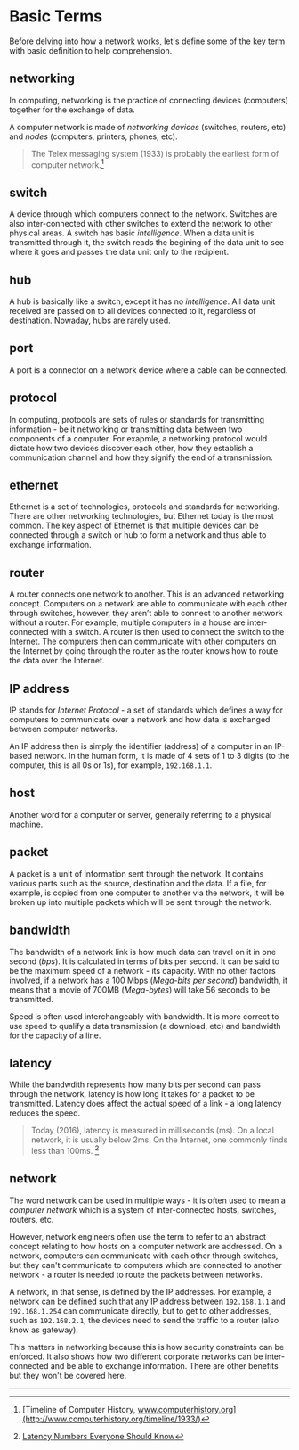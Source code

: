Basic Terms
====================================

Before delving into how a network works, let's define some of the key term with
basic definition to help comprehension.

## networking
In computing, networking is the practice of connecting devices (computers)
together for the exchange of data.

A computer network is made of *networking devices* (switches, routers, etc)
and *nodes* (computers, printers, phones, etc).

> The Telex messaging system (1933) is probably the earliest form of computer 
> network.[^1]

## switch
A device through which computers connect to the network. Switches are also 
inter-connected with other switches to extend the network to other physical 
areas. A switch has basic *intelligence*. When a data unit is transmitted 
through it, the switch reads the begining of the data unit to see where it 
goes and passes the data unit only to the recipient.

## hub
A hub is basically like a switch, except it has no *intelligence*. All data unit
received are passed on to all devices connected to it, regardless of destination.
Nowaday, hubs are rarely used.

## port
A port is a connector on a network device where a cable can be connected.

## protocol
In computing, protocols are sets of rules or standards for transmitting 
information - be it networking or transmitting data between two components of 
a computer. For exapmle, a networking protocol would dictate how two devices
discover each other, how they establish a communication channel and how they
signify the end of a transmission.

## ethernet
Ethernet is a set of technologies, protocols and standards for networking. There
are other networking technologies, but Ethernet today is the most common. The 
key aspect of Ethernet is that multiple devices can be connected through a
switch or hub to form a network and thus able to exchange information.

## router
A router connects one network to another. This is an advanced networking concept. 
Computers on a network are able to communicate with each other through switches, 
however, they aren’t able to connect to another network without a router. For 
example, multiple computers in a house are inter-connected with a switch. A 
router is then used to connect the switch to the Internet. The computers then 
can communicate with other computers on the Internet by going through the router 
as the router knows how to route the data over the Internet.

## IP address
IP stands for *Internet Protocol* - a set of standards which defines a way for 
computers to communicate over a network and how data is exchanged between 
computer networks.

An IP address then is simply the identifier (address) of a computer in an 
IP-based network. In the human form, it is made of 4 sets of 1 to 3 digits (to
the computer, this is all 0s or 1s), for example, `192.168.1.1`.

## host
Another word for a computer or server, generally referring to a physical machine.

## packet
A packet is a unit of information sent through the network. It contains various
parts such as the source, destination and the data. If a file, for example, is
copied from one computer to another via the network, it will be broken up into
multiple packets which will be sent through the network.

## bandwidth
The bandwidth of a network link is how much data can travel on it in one second
(*bps*). It is calculated in terms of bits per second. It can be said to be the 
maximum speed of a network - its capacity. With no other factors involved, if a 
network has a 100 Mbps (*Mega-bits per second*) bandwidth, it means that a movie
of 700MB (*Mega-bytes*) will take 56 seconds to be transmitted.

Speed is often used interchangeably with bandwidth. It is more correct to use 
speed to qualify a data transmission (a download, etc) and bandwidth for the
capacity of a line.

## latency
While the bandwdith represents how many bits per second can pass through the 
network, latency is how long it takes for a packet to be transmitted. Latency 
does affect the actual speed of a link - a long latency reduces the speed.

> Today (2016), latency is measured in milliseconds (ms). On a local network, it 
> is usually below 2ms. On the Internet, one commonly finds less than 100ms. [^3]

## network
The word network can be used in multiple ways - it is often used to mean a 
*computer network* which is a system of inter-connected hosts, switches, routers, 
etc.

However, network engineers often use the term to refer to an abstract concept
relating to how hosts on a computer network are addressed. On a network, 
computers can communicate with each other through switches, but they can't 
communicate to computers which are connected to another network - a router is
needed to route the packets between networks.

A network, in that sense, is defined by the IP addresses. For example, a network
can be defined such that any IP address between `192.168.1.1` and `192.168.1.254`
can communicate directly, but to get to other addresses, such as `192.168.2.1`,
the devices need to send the traffic to a router (also know as gateway).

This matters in networking because this is how security constraints can be 
enforced. It also shows how two different corporate networks can be 
inter-connected and be able to exchange information. There are other benefits 
but they won't be covered here.


-------------

[^1]: [Timeline of Computer History, www.computerhistory.org](http://www.computerhistory.org/timeline/1933/)
[^2]: [Optical fiber, wikipedia](https://en.wikipedia.org/wiki/Optical_fiber)
[^3]: [Latency Numbers Everyone Should Know](https://dzone.com/articles/latency-numbers-everyone-should-know)
